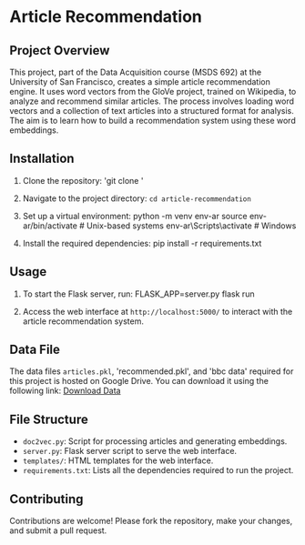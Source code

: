 # Article Recommendation

## Project Overview
This project, part of the Data Acquisition course (MSDS 692) at the University of San Francisco, creates a simple article recommendation engine. It uses word vectors from the GloVe project, trained on Wikipedia, to analyze and recommend similar articles. The process involves loading word vectors and a collection of text articles into a structured format for analysis. The aim is to learn how to build a recommendation system using these word embeddings.

## Installation
1. Clone the repository:
'git clone <repository-url>'

2. Navigate to the project directory:
`cd article-recommendation`

3. Set up a virtual environment:
python -m venv env-ar
source env-ar/bin/activate # Unix-based systems
env-ar\Scripts\activate # Windows

4. Install the required dependencies:
pip install -r requirements.txt

## Usage
1. To start the Flask server, run:
FLASK_APP=server.py flask run

2. Access the web interface at `http://localhost:5000/` to interact with the article recommendation system.
## Data File
The data files `articles.pkl`, 'recommended.pkl', and 'bbc data' required for this project is hosted on Google Drive. You can download it using the following link:
[Download Data](https://drive.google.com/drive/folders/1P28c0FOZz4PSHPSJ7JqwLCVBD7Jw2mmU?usp=sharing)

## File Structure
- `doc2vec.py`: Script for processing articles and generating embeddings.
- `server.py`: Flask server script to serve the web interface.
- `templates/`: HTML templates for the web interface.
- `requirements.txt`: Lists all the dependencies required to run the project.

## Contributing
Contributions are welcome! Please fork the repository, make your changes, and submit a pull request.
